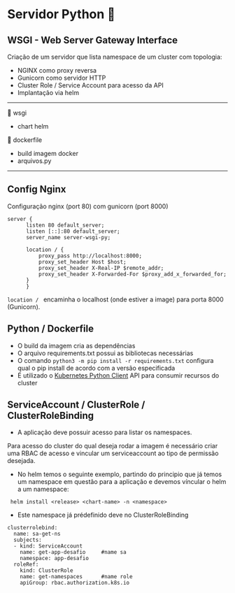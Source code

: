 # Servidor Python :snake:

## WSGI - Web Server Gateway Interface

Criação de um servidor que lista namespace de um cluster com topologia:

* NGINX como proxy reversa
* Gunicorn como servidor HTTP 
* Cluster Role / Service Account para acesso da API
* Implantação via helm
---

:file_folder: wsgi
* chart helm

:file_folder: dockerfile
* build imagem docker
* arquivos.py

---

## Config Nginx

Configuração nginx (port 80) com gunicorn (port 8000)

```
server {
      listen 80 default_server;
      listen [::]:80 default_server;
      server_name server-wsgi-py;

      location / {
          proxy_pass http://localhost:8000;
          proxy_set_header Host $host;
          proxy_set_header X-Real-IP $remote_addr;
          proxy_set_header X-Forwarded-For $proxy_add_x_forwarded_for;
      }
      }
```
```location / ``` encaminha o localhost (onde estiver a image) para porta 8000 (Gunicorn).

## Python / Dockerfile

* O build da imagem cria as dependências
* O arquivo requirements.txt possui as bibliotecas necessárias
* O comando ```python3 -m pip install -r requirements.txt``` configura qual o pip install de acordo com a versão especificada
* É utilizado o [Kubernetes Python Client](https://github.com/kubernetes-client/python) API para consumir recursos do cluster

## ServiceAccount / ClusterRole / ClusterRoleBinding

* A aplicação deve possuir acesso para listar os namespaces.

Para acesso do cluster do qual deseja rodar a imagem é necessário criar uma RBAC de acesso e vincular um serviceaccount ao tipo de permissão desejada.

* No helm temos o seguinte exemplo, partindo do principio que já temos um namespace em questão para a aplicação e devemos víncular o helm a um namespace:

``` helm install <release> <chart-name> -n <namespace>```

* Este namespace já prédefinido deve no ClusterRoleBinding

```
clusterrolebind:
  name: sa-get-ns
  subjects:
  - kind: ServiceAccount
    name: get-app-desafio     #name sa
    namespace: app-desafio
  roleRef:
    kind: ClusterRole
    name: get-namespaces      #name role
    apiGroup: rbac.authorization.k8s.io
```
